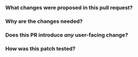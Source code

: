 <!--
Thanks for sending a pull request!  Here are some tips for you:
Please open an issue for this pull request on Github Issues as well.
https://github.com/intel/e2eAIOK/issues
Pull Request Name format: [${VERSION_ID}][ISSUE-${ISSUES_ID}] ${detailed message}
ex: [v1.1][ISSUE-190] Add PR to issue link

  1. If the PR is unfinished, add '[WIP]' in your PR title, e.g., '[WIP][VERSION_ID][ISSUE_ID] Your PR title ...'.
  2. Be sure to keep the PR description updated to reflect all changes.
  3. Please write your PR title to summarize what this PR proposes.
-->

### What changes were proposed in this pull request?
<!--
Please clarify what changes you are proposing. The purpose of this section is to outline the changes and how this PR fixes the issue. 
-->


### Why are the changes needed?
<!--
Please clarify why the changes are needed. For instance,
  1. If you propose a new API, clarify the use case for a new API.
  2. If you fix a bug, you can clarify why it is a bug.
-->


### Does this PR introduce _any_ user-facing change?
<!--
If yes, please clarify the change.
-->


### How was this patch tested?
<!--
please add corresponding unittest path for better review
-->
